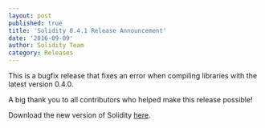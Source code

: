```yaml
---
layout: post
published: true
title: 'Solidity 0.4.1 Release Announcement'
date: '2016-09-09'
author: Solidity Team
category: Releases
---
```


This is a bugfix release that fixes an error when compiling libraries with the latest version 0.4.0.


A big thank you to all contributors who helped make this release possible!

Download the new version of Solidity [here](https://github.com/ethereum/solidity/releases/tag/v0.4.1).
  
